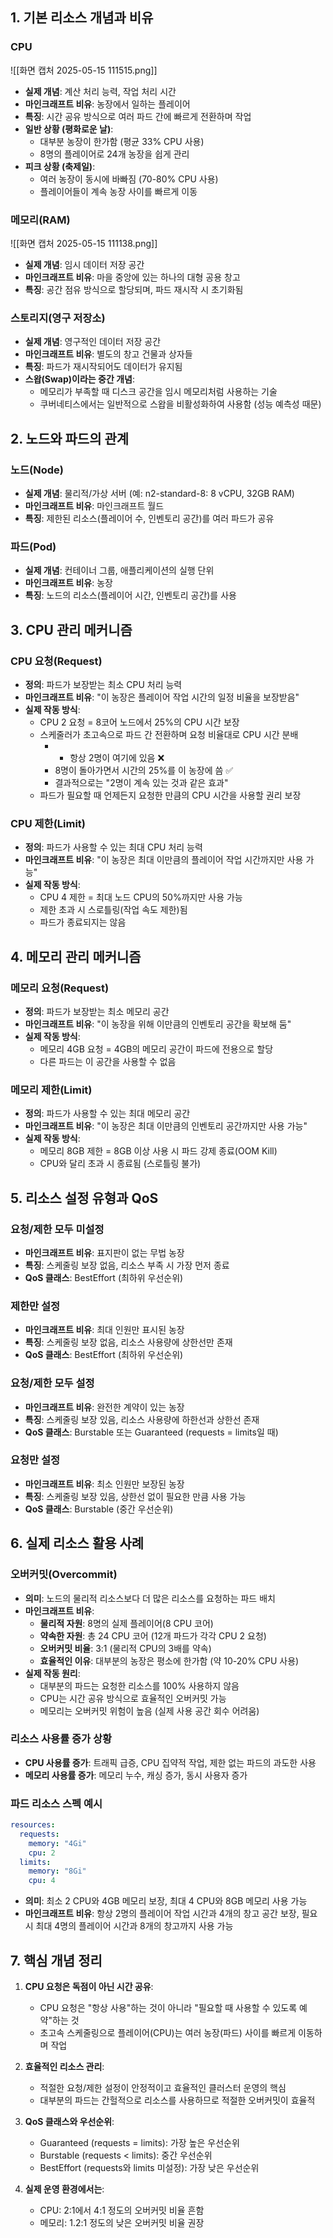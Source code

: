 ## 1. 기본 리소스 개념과 비유

### CPU
![[화면 캡처 2025-05-15 111515.png]]
- **실제 개념**: 계산 처리 능력, 작업 처리 시간
- **마인크래프트 비유**: 농장에서 일하는 플레이어
- **특징**: 시간 공유 방식으로 여러 파드 간에 빠르게 전환하며 작업
- **일반 상황 (평화로운 날)**:
	- 대부분 농장이 한가함 (평균 33% CPU 사용)
	- 8명의 플레이어로 24개 농장을 쉽게 관리
- **피크 상황 (축제일)**:
	- 여러 농장이 동시에 바빠짐 (70-80% CPU 사용)
	- 플레이어들이 계속 농장 사이를 빠르게 이동
### 메모리(RAM)
![[화면 캡처 2025-05-15 111138.png]]
- **실제 개념**: 임시 데이터 저장 공간
- **마인크래프트 비유**: 마을 중앙에 있는 하나의 대형 공용 창고
- **특징**: 공간 점유 방식으로 할당되며, 파드 재시작 시 초기화됨
### 스토리지(영구 저장소)

- **실제 개념**: 영구적인 데이터 저장 공간
- **마인크래프트 비유**: 별도의 창고 건물과 상자들
- **특징**: 파드가 재시작되어도 데이터가 유지됨
- **스왑(Swap)이라는 중간 개념**:
	- 메모리가 부족할 때 디스크 공간을 임시 메모리처럼 사용하는 기술
	- 쿠버네티스에서는 일반적으로 스왑을 비활성화하여 사용함 (성능 예측성 때문)
## 2. 노드와 파드의 관계

### 노드(Node)

- **실제 개념**: 물리적/가상 서버 (예: n2-standard-8: 8 vCPU, 32GB RAM)
- **마인크래프트 비유**: 마인크래프트 월드
- **특징**: 제한된 리소스(플레이어 수, 인벤토리 공간)를 여러 파드가 공유
### 파드(Pod)

- **실제 개념**: 컨테이너 그룹, 애플리케이션의 실행 단위
- **마인크래프트 비유**: 농장
- **특징**: 노드의 리소스(플레이어 시간, 인벤토리 공간)를 사용
## 3. CPU 관리 메커니즘

### CPU 요청(Request)

- **정의**: 파드가 보장받는 최소 CPU 처리 능력
- **마인크래프트 비유**: "이 농장은 플레이어 작업 시간의 일정 비율을 보장받음"
- **실제 작동 방식**:
    - CPU 2 요청 = 8코어 노드에서 25%의 CPU 시간 보장
    - 스케줄러가 초고속으로 파드 간 전환하며 요청 비율대로 CPU 시간 분배
	    - - 항상 2명이 여기에 있음 ❌
	    - 8명이 돌아가면서 시간의 25%를 이 농장에 씀 ✅
	    - 결과적으로는 "2명이 계속 있는 것과 같은 효과"
    - 파드가 필요할 때 언제든지 요청한 만큼의 CPU 시간을 사용할 권리 보장
### CPU 제한(Limit)

- **정의**: 파드가 사용할 수 있는 최대 CPU 처리 능력
- **마인크래프트 비유**: "이 농장은 최대 이만큼의 플레이어 작업 시간까지만 사용 가능"
- **실제 작동 방식**:
    - CPU 4 제한 = 최대 노드 CPU의 50%까지만 사용 가능
    - 제한 초과 시 스로틀링(작업 속도 제한)됨
    - 파드가 종료되지는 않음
## 4. 메모리 관리 메커니즘

### 메모리 요청(Request)

- **정의**: 파드가 보장받는 최소 메모리 공간
- **마인크래프트 비유**: "이 농장을 위해 이만큼의 인벤토리 공간을 확보해 둠"
- **실제 작동 방식**:
    - 메모리 4GB 요청 = 4GB의 메모리 공간이 파드에 전용으로 할당
    - 다른 파드는 이 공간을 사용할 수 없음
### 메모리 제한(Limit)

- **정의**: 파드가 사용할 수 있는 최대 메모리 공간
- **마인크래프트 비유**: "이 농장은 최대 이만큼의 인벤토리 공간까지만 사용 가능"
- **실제 작동 방식**:
    - 메모리 8GB 제한 = 8GB 이상 사용 시 파드 강제 종료(OOM Kill)
    - CPU와 달리 초과 시 종료됨 (스로틀링 불가)
## 5. 리소스 설정 유형과 QoS

### 요청/제한 모두 미설정

- **마인크래프트 비유**: 표지판이 없는 무법 농장
- **특징**: 스케줄링 보장 없음, 리소스 부족 시 가장 먼저 종료
- **QoS 클래스**: BestEffort (최하위 우선순위)
### 제한만 설정

- **마인크래프트 비유**: 최대 인원만 표시된 농장
- **특징**: 스케줄링 보장 없음, 리소스 사용량에 상한선만 존재
- **QoS 클래스**: BestEffort (최하위 우선순위)
### 요청/제한 모두 설정

- **마인크래프트 비유**: 완전한 계약이 있는 농장
- **특징**: 스케줄링 보장 있음, 리소스 사용량에 하한선과 상한선 존재
- **QoS 클래스**: Burstable 또는 Guaranteed (requests = limits일 때)
### 요청만 설정

- **마인크래프트 비유**: 최소 인원만 보장된 농장
- **특징**: 스케줄링 보장 있음, 상한선 없이 필요한 만큼 사용 가능
- **QoS 클래스**: Burstable (중간 우선순위)
## 6. 실제 리소스 활용 사례

### 오버커밋(Overcommit)

- **의미**: 노드의 물리적 리소스보다 더 많은 리소스를 요청하는 파드 배치
- **마인크래프트 비유**:
	- **물리적 자원**: 8명의 실제 플레이어(8 CPU 코어)
	- **약속한 자원**: 총 24 CPU 코어 (12개 파드가 각각 CPU 2 요청)
	- **오버커밋 비율**: 3:1 (물리적 CPU의 3배를 약속)
	- **효율적인 이유**: 대부분의 농장은 평소에 한가함 (약 10-20% CPU 사용)
- **실제 작동 원리**:
    - 대부분의 파드는 요청한 리소스를 100% 사용하지 않음
    - CPU는 시간 공유 방식으로 효율적인 오버커밋 가능
    - 메모리는 오버커밋 위험이 높음 (실제 사용 공간 회수 어려움)
### 리소스 사용률 증가 상황

- **CPU 사용률 증가**: 트래픽 급증, CPU 집약적 작업, 제한 없는 파드의 과도한 사용
- **메모리 사용률 증가**: 메모리 누수, 캐싱 증가, 동시 사용자 증가

### 파드 리소스 스펙 예시

```yaml
resources:
  requests:
    memory: "4Gi"
    cpu: 2
  limits:
    memory: "8Gi"
    cpu: 4
```

- **의미**: 최소 2 CPU와 4GB 메모리 보장, 최대 4 CPU와 8GB 메모리 사용 가능
- **마인크래프트 비유**: 항상 2명의 플레이어 작업 시간과 4개의 창고 공간 보장, 필요시 최대 4명의 플레이어 시간과 8개의 창고까지 사용 가능

## 7. 핵심 개념 정리

1. **CPU 요청은 독점이 아닌 시간 공유**:
    - CPU 요청은 "항상 사용"하는 것이 아니라 "필요할 때 사용할 수 있도록 예약"하는 것
    - 초고속 스케줄링으로 플레이어(CPU)는 여러 농장(파드) 사이를 빠르게 이동하며 작업

2. **효율적인 리소스 관리**:
    - 적절한 요청/제한 설정이 안정적이고 효율적인 클러스터 운영의 핵심
    - 대부분의 파드는 간헐적으로 리소스를 사용하므로 적절한 오버커밋이 효율적

3. **QoS 클래스와 우선순위**:
    - Guaranteed (requests = limits): 가장 높은 우선순위
    - Burstable (requests < limits): 중간 우선순위
    - BestEffort (requests와 limits 미설정): 가장 낮은 우선순위

4. **실제 운영 환경에서는**:
	- CPU: 2:1에서 4:1 정도의 오버커밋 비율 흔함
    - 메모리: 1.2:1 정도의 낮은 오버커밋 비율 권장